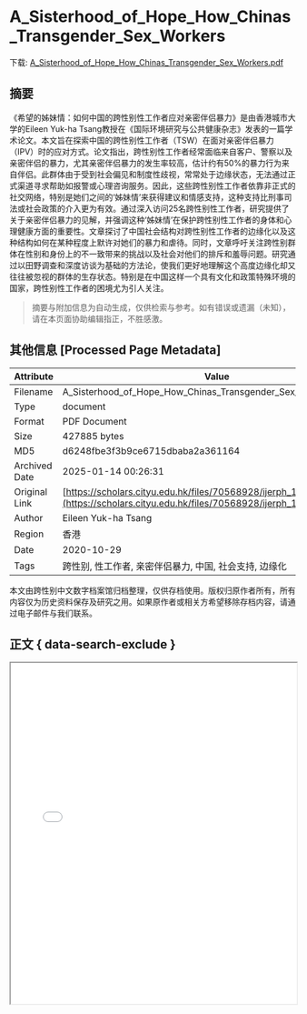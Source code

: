 # A_Sisterhood_of_Hope_How_Chinas_Transgender_Sex_Workers

<!-- tcd_download_link -->
下载: <a href="../A_Sisterhood_of_Hope_How_Chinas_Transgender_Sex_Workers.pdf" download>A_Sisterhood_of_Hope_How_Chinas_Transgender_Sex_Workers.pdf</a>
<!-- tcd_download_link_end -->

## 摘要

<!-- tcd_abstract -->
《希望的姊妹情：如何中国的跨性别性工作者应对亲密伴侣暴力》是由香港城市大学的Eileen Yuk-ha Tsang教授在《国际环境研究与公共健康杂志》发表的一篇学术论文。本文旨在探索中国的跨性别性工作者（TSW）在面对亲密伴侣暴力（IPV）时的应对方式。论文指出，跨性别性工作者经常面临来自客户、警察以及亲密伴侣的暴力，尤其亲密伴侣暴力的发生率较高，估计约有50%的暴力行为来自伴侣。此群体由于受到社会偏见和制度性歧视，常常处于边缘状态，无法通过正式渠道寻求帮助如报警或心理咨询服务。因此，这些跨性别性工作者依靠非正式的社交网络，特别是她们之间的‘姊妹情’来获得建议和情感支持，这种支持比刑事司法或社会政策的介入更为有效。通过深入访问25名跨性别性工作者，研究提供了关于亲密伴侣暴力的见解，并强调这种‘姊妹情’在保护跨性别性工作者的身体和心理健康方面的重要性。文章探讨了中国社会结构对跨性别性工作者的边缘化以及这种结构如何在某种程度上默许对她们的暴力和虐待。同时，文章呼吁关注跨性别群体在性别和身份上的不一致带来的挑战以及社会对他们的排斥和羞辱问题。研究通过以田野调查和深度访谈为基础的方法论，使我们更好地理解这个高度边缘化却又往往被忽视的群体的生存状态。特别是在中国这样一个具有文化和政策特殊环境的国家，跨性别性工作者的困境尤为引人关注。

<!-- tcd_abstract_end -->

> 摘要与附加信息为自动生成，仅供检索与参考。如有错误或遗漏（未知），请在本页面协助编辑指正，不胜感激。

## 其他信息 [Processed Page Metadata]

| Attribute       | Value                                  |
|-----------------|----------------------------------------|
| Filename        | A_Sisterhood_of_Hope_How_Chinas_Transgender_Sex_Workers.pdf                             |
| Type            | document                                 |
| Format          | PDF Document                               |
| Size            | 427885 bytes                           |
| MD5             | d6248fbe3f3b9ce6715dbaba2a361164                                  |
| Archived Date   | 2025-01-14 00:26:31                             |
| Original Link   | [https://scholars.cityu.edu.hk/files/70568928/ijerph_17_07959_v3.pdf](https://scholars.cityu.edu.hk/files/70568928/ijerph_17_07959_v3.pdf)                         |
| Author          | Eileen Yuk-ha Tsang                               |
| Region          | 香港                               |
| Date            | 2020-10-29                                 |
| Tags            | 跨性别, 性工作者, 亲密伴侣暴力, 中国, 社会支持, 边缘化                                 |

本文由跨性别中文数字档案馆归档整理，仅供存档使用。版权归原作者所有，所有内容仅为历史资料保存及研究之用。如果原作者或相关方希望移除存档内容，请通过电子邮件与我们联系。

## 正文 { data-search-exclude }

<!-- tcd_main_text -->
<iframe src="../A_Sisterhood_of_Hope_How_Chinas_Transgender_Sex_Workers.pdf" width="100%" height="600px">
    <p>无法显示PDF，请下载查看。</p>
</iframe>
<!-- tcd_main_text_end -->

